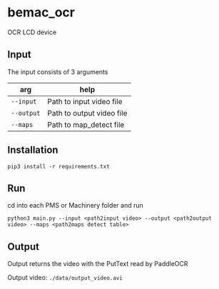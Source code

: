 # bemac_ocr
OCR LCD device

## Input
The input consists of 3 arguments

|arg|help|
|---------|------------------------|
|`--input`|Path to input video file|
|`--output`|Path to output video file|
|`--maps`|Path to map_detect file|

## Installation
```
pip3 install -r requirements.txt
```
## Run
cd into each PMS or Machinery folder and run
```
python3 main.py --input <path2input video> --output <path2output video> --maps <path2maps detect table>
```

## Output
Output returns the video with the PutText read by PaddleOCR

Output video: `./data/output_video.avi`

